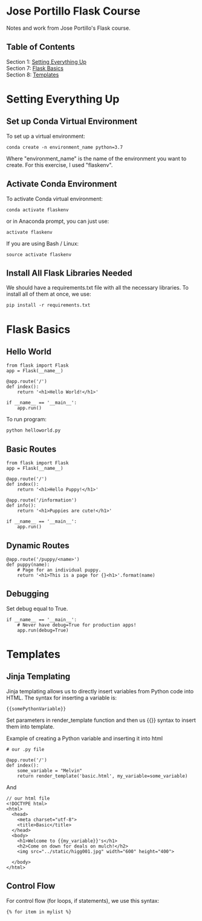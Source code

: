 # Jose Portillo Flask Course

Notes and work from Jose Portillo's Flask course. 

## Table of Contents

Section 1: [Setting Everything Up](https://github.com/hjhuney/Port-Flask/blob/master/README.md#setting-everything-up)<br>
Section 7: [Flask Basics](https://github.com/hjhuney/Port-Flask/blob/master/README.md#flask-basics)<br>
Section 8: [Templates](https://github.com/hjhuney/Port-Flask/blob/master/README.md#templates)<br>

# Setting Everything Up

## Set up Conda Virtual Environment

To set up a virtual environment:

```
conda create -n environment_name python=3.7
```

Where "environment_name" is the name of the environment you want to create. For this exercise, I used "flaskenv".

## Activate Conda Environment

To activate Conda virtual environment:

```
conda activate flaskenv
```

or in Anaconda prompt, you can just use:

```
activate flaskenv
```

If you are using Bash / Linux:

```
source activate flaskenv
```

## Install All Flask Libraries Needed

We should have a requirements.txt file with all the necessary libraries. To install all of them at once, we use:

```
pip install -r requirements.txt
```

# Flask Basics

## Hello World

```
from flask import Flask
app = Flask(__name__)

@app.route('/')
def index():
    return '<h1>Hello World!</h1>'

if __name__ == '__main__':
    app.run()
```

To run program:

```
python helloworld.py
```

## Basic Routes


```
from flask import Flask
app = Flask(__name__)

@app.route('/')
def index():
    return '<h1>Hello Puppy!</h1>'

@app.route('/information')
def info():
    return '<h1>Puppies are cute!</h1>'

if __name__ == '__main__':
    app.run()
```

## Dynamic Routes

```
@app.route('/puppy/<name>')
def puppy(name):
    # Page for an individual puppy.
    return '<h1>This is a page for {}<h1>'.format(name)
```

## Debugging

Set debug equal to True. 

```
if __name__ == '__main__':
    # Never have debug=True for production apps!
    app.run(debug=True)
```

# Templates

## Jinja Templating

Jinja templating allows us to directly insert variables from Python code into HTML. The syntax for inserting a variable is:

```
{{somePythonVariable}}
```

Set parameters in render_template function and then us {{}} syntax to insert them into template.

Example of creating a Python variable and inserting it into html

```
# our .py file

@app.route('/')
def index():
    some_variable = "Melvin"
    return render_template('basic.html', my_variable=some_variable)
```

And 

```
// our html file
<!DOCTYPE html>
<html>
  <head>
    <meta charset="utf-8">
    <title>Basic</title>
  </head>
  <body>
    <h1>Welcome to {{my_variable}}'s</h1>
    <h2>Come on down for deals on mulch!</h2>
    <img src="../static/higg001.jpg" width="600" height="400">

  </body>
</html>
```

## Control Flow

For control flow (for loops, if statements), we use this syntax:

```
{% for item in mylist %}
```
